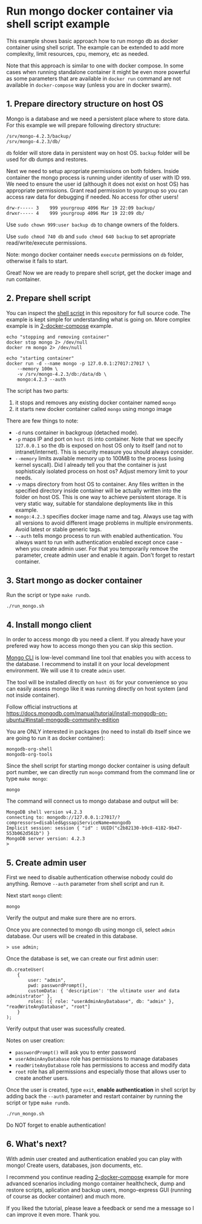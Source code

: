 # Run mongo docker container via shell script example

This example shows basic approach how to run mongo db as docker container using shell script. The example can be extended to add more complexity, limit resources, cpu, memory, etc as needed.

Note that this approach is similar to one with docker compose. In some cases when running standalone container it might be even more powerful as some parameters that are available in `docker run` command are not available in `docker-compose` way (unless you are in docker swarm).

## 1. Prepare directory structure on host OS

Mongo is a database and we need a persistent place where to store data. For this example we will prepare following directory structure:

```
/srv/mongo-4.2.3/backup/
/srv/mongo-4.2.3/db/
```
`db` folder will store data in persistent way on host OS.
`backup` folder will be used for db dumps and restores.

Next we need to setup apropriate permissions on both folders. Inside container the mongo process is running under identity of user with ID `999`. We need to ensure the user id (although it does not exist on host OS) has appropriate permissions. Grant read permission to yourgroup so you can access raw data for debugging if needed. No access for other users!

```
drw-r----- 3    999 yourgroup 4096 Mar 19 22:09 backup/
drwxr----- 4    999 yourgroup 4096 Mar 19 22:09 db/
```

Use `sudo chown 999:user backup db` to change owners of the folders.

Use `sudo chmod 740 db` and `sudo chmod 640 backup` to set apropriate read/write/execute permissions.

Note: mongo docker container needs `execute` permissions on `db` folder, otherwise it fails to start.

Great! Now we are ready to prepare shell script, get the docker image and run container.

## 2. Prepare shell script

You can inspect the [shell script](run_mongo.sh) in this repository for full source code. The example is kept simple for understanding what is going on. More complex example is in [2-docker-compose](../2-docker-compose/) example.

```
echo "stopping and removing container"
docker stop mongo 2> /dev/null
docker rm mongo 2> /dev/null

echo "starting container"
docker run -d --name mongo -p 127.0.0.1:27017:27017 \
    --memory 100m \
    -v /srv/mongo-4.2.3/db:/data/db \
    mongo:4.2.3 --auth
```

The script has two parts:
1. it stops and removes any existing docker container named `mongo`
2. it starts new docker container called `mongo` using mongo image

There are few things to note:
- `-d` runs container in backgroup (detached mode).
- `-p` maps IP and port on `host OS` into container. Note that we specify `127.0.0.1` so the db is exposed on host OS only to itself (and not to intranet/internet). This is security measure you should always consider.
- `--memory` limits available memory up to 100MB to the process (using kernel syscall). Did I already tell you that the container is just sophisticaly isolated process on host os? Adjust memory limit to your needs.
- `-v` maps directory from host OS to container. Any files written in the specified directory inside container will be actually written into the folder on host OS. This is one way to achieve persistent storage. It is very static way, suitable for standalone deployments like in this example.
- `mongo:4.2.3` specifies docker image name and tag. Always use tag with all versions to avoid different image problems in multiple environments. Avoid latest or stable generic tags.
- `--auth` tells mongo process to run with enabled authentication. You always want to run with authentication enabled except once case - when you create admin user. For that you temporarily remove the parameter, create admin user and enable it again. Don't forget to restart container.

## 3. Start mongo as docker container

Run the script or type `make rundb`.

```
./run_mongo.sh
```

## 4. Install mongo client

In order to access mongo db you need a client. If you already have your prefered way how to access mongo then you can skip this section.

[Mongo CLI](https://docs.mongodb.com/manual/mongo/) is low-level command line tool that enables you with access to the database. I recommend to install it on your local development environment. We will use it to create `admin` user.

The tool will be installed directly on `host OS` for your convenience so you can easily assess mongo like it was running directly on host system (and not inside container).

Follow official instructions at
https://docs.mongodb.com/manual/tutorial/install-mongodb-on-ubuntu/#install-mongodb-community-edition

You are ONLY interested in packages (no need to install db itself since we are going to run it as docker container):
```
mongodb-org-shell
mongodb-org-tools
```

Since the shell script for starting mongo docker container is using default port number, we can directly run `mongo` command from the command line or type `make mongo`:
```
mongo
```

The command will connect us to mongo database and output will be:
```
MongoDB shell version v4.2.3
connecting to: mongodb://127.0.0.1:27017/?compressors=disabled&gssapiServiceName=mongodb
Implicit session: session { "id" : UUID("c2b82130-b9c8-4182-9b47-553b062d561b") }
MongoDB server version: 4.2.3
>
```

## 5. Create admin user

First we need to disable authentication otherwise nobody could do anything. Remove `--auth` parameter from shell script and run it.

Next start `mongo` client: 
```
mongo
```
Verify the output and make sure there are no errors.

Once you are connected to mongo db using mongo cli, select `admin` database. Our users will be created in this database. 

```
> use admin;
```

Once the database is set, we can create our first admin user:

```
db.createUser(
    {
        user: "admin",
        pwd: passwordPrompt(),
        customData: { 'description': 'the ultimate user and data administrator' },
        roles: [{ role: "userAdminAnyDatabase", db: "admin" }, "readWriteAnyDatabase", "root"]
    }
);
```

Verify output that user was sucessfully created.

Notes on user creation:
- `passwordPrompt()` will ask you to enter password
- `userAdminAnyDatabase` role has permissions to manage databases
- `readWriteAnyDatabase` role has permissions to access and modify data
- `root` role has all permissions and especially those that allows user to create another users.

Once the user is created, type `exit`, **enable authentication** in shell script by adding back the `--auth` parameter and restart container by running the script or type `make rundb`.
```
./run_mongo.sh
```

Do NOT forget to enable authentication!

## 6. What's next?

With admin user created and authentication enabled you can play with mongo! Create users, databases, json documents, etc.

I recommend you continue reading [2-docker-compose](../2-docker-compose/) example for more advanced scenarios including mongo container healthcheck, dump and restore scripts, aplication and backup users, mongo-express GUI (running of course as docker container) and much more.

If you liked the tutorial, please leave a feedback or send me a message so I can improve it even more. Thank you.
